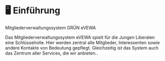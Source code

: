 ﻿#  🖥️ Einführung

Mitgliederverwaltungssystem GRÜN eVEWA

Das Mitgliederverwaltungssystem eVEWA spielt für die Jungen Liberalen eine Schlüsselrolle. Hier werden zentral alle Mitglieder, Interessenten sowie andere Kontakte von Bedeutung gepflegt. Gleichzeitig ist das System auch das Zentrum aller Services, die wir anbieten..


